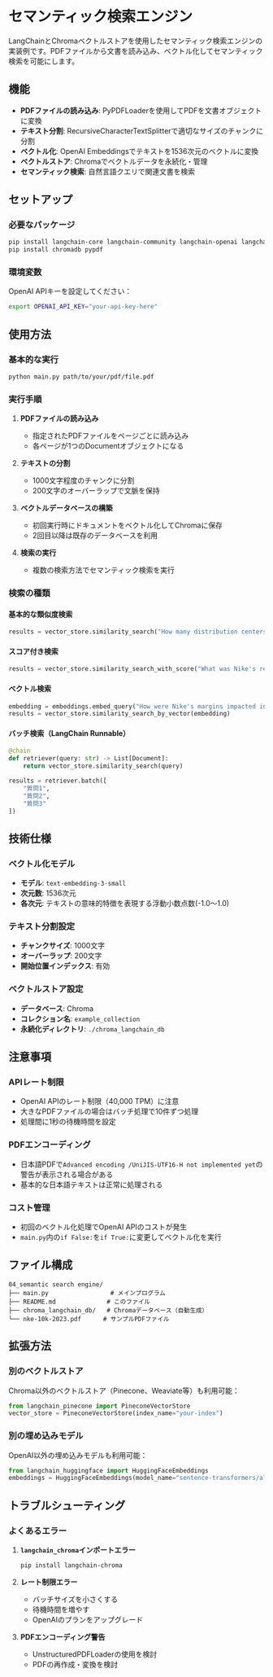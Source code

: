 # セマンティック検索エンジン

LangChainとChromaベクトルストアを使用したセマンティック検索エンジンの実装例です。PDFファイルから文書を読み込み、ベクトル化してセマンティック検索を可能にします。

## 機能

- **PDFファイルの読み込み**: PyPDFLoaderを使用してPDFを文書オブジェクトに変換
- **テキスト分割**: RecursiveCharacterTextSplitterで適切なサイズのチャンクに分割
- **ベクトル化**: OpenAI Embeddingsでテキストを1536次元のベクトルに変換
- **ベクトルストア**: Chromaでベクトルデータを永続化・管理
- **セマンティック検索**: 自然言語クエリで関連文書を検索

## セットアップ

### 必要なパッケージ

```bash
pip install langchain-core langchain-community langchain-openai langchain-chroma
pip install chromadb pypdf
```

### 環境変数

OpenAI APIキーを設定してください：

```bash
export OPENAI_API_KEY="your-api-key-here"
```

## 使用方法

### 基本的な実行

```bash
python main.py path/to/your/pdf/file.pdf
```

### 実行手順

1. **PDFファイルの読み込み**

   - 指定されたPDFファイルをページごとに読み込み
   - 各ページが1つのDocumentオブジェクトになる

2. **テキストの分割**

   - 1000文字程度のチャンクに分割
   - 200文字のオーバーラップで文脈を保持

3. **ベクトルデータベースの構築**

   - 初回実行時にドキュメントをベクトル化してChromaに保存
   - 2回目以降は既存のデータベースを利用

4. **検索の実行**
   - 複数の検索方法でセマンティック検索を実行

### 検索の種類

#### 基本的な類似度検索

```python
results = vector_store.similarity_search("How many distribution centers does Nike have in the US?")
```

#### スコア付き検索

```python
results = vector_store.similarity_search_with_score("What was Nike's revenue in 2023?")
```

#### ベクトル検索

```python
embedding = embeddings.embed_query("How were Nike's margins impacted in 2023?")
results = vector_store.similarity_search_by_vector(embedding)
```

#### バッチ検索（LangChain Runnable）

```python
@chain
def retriever(query: str) -> List[Document]:
    return vector_store.similarity_search(query)

results = retriever.batch([
    "質問1",
    "質問2",
    "質問3"
])
```

## 技術仕様

### ベクトル化モデル

- **モデル**: `text-embedding-3-small`
- **次元数**: 1536次元
- **各次元**: テキストの意味的特徴を表現する浮動小数点数(-1.0〜1.0)

### テキスト分割設定

- **チャンクサイズ**: 1000文字
- **オーバーラップ**: 200文字
- **開始位置インデックス**: 有効

### ベクトルストア設定

- **データベース**: Chroma
- **コレクション名**: `example_collection`
- **永続化ディレクトリ**: `./chroma_langchain_db`

## 注意事項

### APIレート制限

- OpenAI APIのレート制限（40,000 TPM）に注意
- 大きなPDFファイルの場合はバッチ処理で10件ずつ処理
- 処理間に1秒の待機時間を設定

### PDFエンコーディング

- 日本語PDFで`Advanced encoding /UniJIS-UTF16-H not implemented yet`の警告が表示される場合がある
- 基本的な日本語テキストは正常に処理される

### コスト管理

- 初回のベクトル化処理でOpenAI APIのコストが発生
- `main.py`内の`if False:`を`if True:`に変更してベクトル化を実行

## ファイル構成

```
04_semantic search engine/
├── main.py                 # メインプログラム
├── README.md              # このファイル
├── chroma_langchain_db/   # Chromaデータベース（自動生成）
└── nke-10k-2023.pdf      # サンプルPDFファイル
```

## 拡張方法

### 別のベクトルストア

Chroma以外のベクトルストア（Pinecone、Weaviate等）も利用可能：

```python
from langchain_pinecone import PineconeVectorStore
vector_store = PineconeVectorStore(index_name="your-index")
```

### 別の埋め込みモデル

OpenAI以外の埋め込みモデルも利用可能：

```python
from langchain_huggingface import HuggingFaceEmbeddings
embeddings = HuggingFaceEmbeddings(model_name="sentence-transformers/all-MiniLM-L6-v2")
```

## トラブルシューティング

### よくあるエラー

1. **`langchain_chroma`インポートエラー**

   ```bash
   pip install langchain-chroma
   ```

2. **レート制限エラー**

   - バッチサイズを小さくする
   - 待機時間を増やす
   - OpenAIのプランをアップグレード

3. **PDFエンコーディング警告**
   - UnstructuredPDFLoaderの使用を検討
   - PDFの再作成・変換を検討
